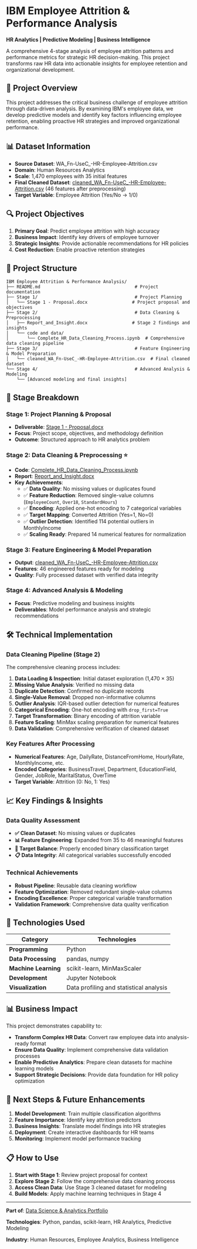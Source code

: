 # IBM Employee Attrition & Performance Analysis

**HR Analytics | Predictive Modeling | Business Intelligence**

A comprehensive 4-stage analysis of employee attrition patterns and performance metrics for strategic HR decision-making. This project transforms raw HR data into actionable insights for employee retention and organizational development.

## 🎯 Project Overview

This project addresses the critical business challenge of employee attrition through data-driven analysis. By examining IBM's employee data, we develop predictive models and identify key factors influencing employee retention, enabling proactive HR strategies and improved organizational performance.

## 📊 Dataset Information

- **Source Dataset**: WA_Fn-UseC_-HR-Employee-Attrition.csv
- **Domain**: Human Resources Analytics
- **Scale**: 1,470 employees with 35 initial features
- **Final Cleaned Dataset**: [cleaned_WA_Fn-UseC_-HR-Employee-Attrition.csv](./Stage%203/cleaned_WA_Fn-UseC_-HR-Employee-Attrition.csv) (46 features after preprocessing)
- **Target Variable**: Employee Attrition (Yes/No → 1/0)

## 🔍 Project Objectives

1. **Primary Goal**: Predict employee attrition with high accuracy
2. **Business Impact**: Identify key drivers of employee turnover
3. **Strategic Insights**: Provide actionable recommendations for HR policies
4. **Cost Reduction**: Enable proactive retention strategies

## 📁 Project Structure

```
IBM Employee Attrition & Performance Analysis/
├── README.md                                    # Project documentation
├── Stage 1/                                     # Project Planning
│   └── Stage 1 - Proposal.docx                 # Project proposal and objectives
├── Stage 2/                                     # Data Cleaning & Preprocessing
│   ├── Report_and_Insight.docx                 # Stage 2 findings and insights
│   └── code and data/
│       └── Complete_HR_Data_Cleaning_Process.ipynb  # Comprehensive data cleaning pipeline
├── Stage 3/                                     # Feature Engineering & Model Preparation
│   └── cleaned_WA_Fn-UseC_-HR-Employee-Attrition.csv  # Final cleaned dataset
└── Stage 4/                                     # Advanced Analysis & Modeling
    └── [Advanced modeling and final insights]
```

## 🚀 Stage Breakdown

### Stage 1: Project Planning & Proposal
- **Deliverable**: [Stage 1 - Proposal.docx](./Stage%201/Stage%201%20-%20Proposal.docx)
- **Focus**: Project scope, objectives, and methodology definition
- **Outcome**: Structured approach to HR analytics problem

### Stage 2: Data Cleaning & Preprocessing ⭐
- **Code**: [Complete_HR_Data_Cleaning_Process.ipynb](./Stage%202/code%20and%20data/Complete_HR_Data_Cleaning_Process.ipynb)
- **Report**: [Report_and_Insight.docx](./Stage%202/Report_and_Insight.docx)
- **Key Achievements**:
  - ✅ **Data Quality**: No missing values or duplicates found
  - ✅ **Feature Reduction**: Removed single-value columns (`EmployeeCount`, `Over18`, `StandardHours`)  
  - ✅ **Encoding**: Applied one-hot encoding to 7 categorical variables
  - ✅ **Target Mapping**: Converted Attrition (Yes=1, No=0)
  - ✅ **Outlier Detection**: Identified 114 potential outliers in MonthlyIncome
  - ✅ **Scaling Ready**: Prepared 14 numerical features for normalization

### Stage 3: Feature Engineering & Model Preparation
- **Output**: [cleaned_WA_Fn-UseC_-HR-Employee-Attrition.csv](./Stage%203/cleaned_WA_Fn-UseC_-HR-Employee-Attrition.csv)
- **Features**: 46 engineered features ready for modeling
- **Quality**: Fully processed dataset with verified data integrity

### Stage 4: Advanced Analysis & Modeling
- **Focus**: Predictive modeling and business insights
- **Deliverables**: Model performance analysis and strategic recommendations

## 🛠️ Technical Implementation

### Data Cleaning Pipeline (Stage 2)
The comprehensive cleaning process includes:

1. **Data Loading & Inspection**: Initial dataset exploration (1,470 × 35)
2. **Missing Value Analysis**: Verified no missing data
3. **Duplicate Detection**: Confirmed no duplicate records
4. **Single-Value Removal**: Dropped non-informative columns
5. **Outlier Analysis**: IQR-based outlier detection for numerical features
6. **Categorical Encoding**: One-hot encoding with `drop_first=True`
7. **Target Transformation**: Binary encoding of attrition variable
8. **Feature Scaling**: MinMax scaling preparation for numerical features
9. **Data Validation**: Comprehensive verification of cleaned dataset

### Key Features After Processing
- **Numerical Features**: Age, DailyRate, DistanceFromHome, HourlyRate, MonthlyIncome, etc.
- **Encoded Categories**: BusinessTravel, Department, EducationField, Gender, JobRole, MaritalStatus, OverTime
- **Target Variable**: Attrition (0: No, 1: Yes)

## 📈 Key Findings & Insights

### Data Quality Assessment
- **✅ Clean Dataset**: No missing values or duplicates
- **📊 Feature Engineering**: Expanded from 35 to 46 meaningful features
- **🎯 Target Balance**: Properly encoded binary classification target
- **📋 Data Integrity**: All categorical variables successfully encoded

### Technical Achievements
- **Robust Pipeline**: Reusable data cleaning workflow
- **Feature Optimization**: Removed redundant single-value columns
- **Encoding Excellence**: Proper categorical variable transformation
- **Validation Framework**: Comprehensive data quality verification

## 🔧 Technologies Used

| **Category** | **Technologies** |
|--------------|------------------|
| **Programming** | Python |
| **Data Processing** | pandas, numpy |
| **Machine Learning** | scikit-learn, MinMaxScaler |
| **Development** | Jupyter Notebook |
| **Visualization** | Data profiling and statistical analysis |

## 📊 Business Impact

This project demonstrates capability to:
- **Transform Complex HR Data**: Convert raw employee data into analysis-ready format
- **Ensure Data Quality**: Implement comprehensive data validation processes
- **Enable Predictive Analytics**: Prepare clean datasets for machine learning models
- **Support Strategic Decisions**: Provide data foundation for HR policy optimization

## 🔄 Next Steps & Future Enhancements

1. **Model Development**: Train multiple classification algorithms
2. **Feature Importance**: Identify key attrition predictors
3. **Business Insights**: Translate model findings into HR strategies
4. **Deployment**: Create interactive dashboards for HR teams
5. **Monitoring**: Implement model performance tracking

## 📋 How to Use

1. **Start with Stage 1**: Review project proposal for context
2. **Explore Stage 2**: Follow the comprehensive data cleaning process
3. **Access Clean Data**: Use Stage 3 cleaned dataset for modeling
4. **Build Models**: Apply machine learning techniques in Stage 4

---

**Part of**: [Data Science & Analytics Portfolio](../README.md)

**Technologies**: Python, pandas, scikit-learn, HR Analytics, Predictive Modeling

**Industry**: Human Resources, Employee Analytics, Business Intelligence